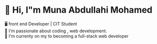 # 👋 Hi, I"m Muna Abdullahi Mohamed  <br>
🖥️ front end Developer | CIT Student  <br>
🚀 I'm passionate about coding , web development.  <br>
🚀 I'm currenty on my to becoming a full-stack web developer  <br>






